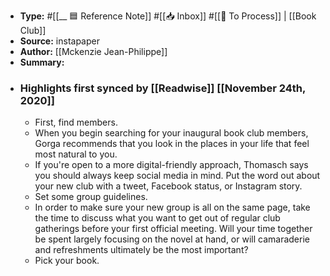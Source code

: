 - **Type:** #[[__ 🟦  Reference Note]] #[[📥 Inbox]] #[[📝 To Process]] | [[Book Club]]
- **Source:**  instapaper
- **Author:** [[Mckenzie Jean-Philippe]]
- **Summary:**
- ### Highlights first synced by [[Readwise]] [[November 24th, 2020]]
    - First, find members. 
    - When you begin searching for your inaugural book club members, Gorga recommends that you look in the places in your life that feel most natural to you. 
    - If you're open to a more digital-friendly approach, Thomasch says you should always keep social media in mind. Put the word out about your new club with a tweet, Facebook status, or Instagram story. 
    - Set some group guidelines. 
    - In order to make sure your new group is all on the same page, take the time to discuss what you want to get out of regular club gatherings before your first official meeting. Will your time together be spent largely focusing on the novel at hand, or will camaraderie and refreshments ultimately be the most important? 
    - Pick your book. 
